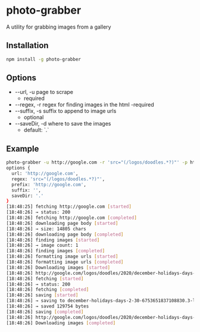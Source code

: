 # photo-grabber

A utility for grabbing images from a gallery

## Installation

```bash
npm install -g photo-grabber
```

## Options

- --url, -u page to scrape
  - required
- --regex, -r regex for finding images in the html
  -required
- --suffix, -s suffix to append to image urls
  - optional
- --saveDir, -d where to save the images
  - default: \`.\`

## Example

```bash
photo-grabber -u http://google.com -r 'src="(/logos/doodles.*?)"' -p http://google.com
options {
  url: 'http://google.com',
  regex: 'src="(/logos/doodles.*?)"',
  prefix: 'http://google.com',
  suffix: '',
  saveDir: '.'
}
[18:48:25] fetching http://google.com [started]
[18:48:26] → status: 200
[18:48:26] fetching http://google.com [completed]
[18:48:26] downloading page body [started]
[18:48:26] → size: 14805 chars
[18:48:26] downloading page body [completed]
[18:48:26] finding images [started]
[18:48:26] → image count: 1
[18:48:26] finding images [completed]
[18:48:26] formatting image urls [started]
[18:48:26] formatting image urls [completed]
[18:48:26] Downloading images [started]
[18:48:26] http://google.com/logos/doodles/2020/december-holidays-days-2-30-6753651837108830.3-law.gif [started]
[18:48:26] fetching [started]
[18:48:26] → status: 200
[18:48:26] fetching [completed]
[18:48:26] saving [started]
[18:48:26] → saving to december-holidays-days-2-30-6753651837108830.3-law.gif
[18:48:26] → saved 129754 bytes
[18:48:26] saving [completed]
[18:48:26] http://google.com/logos/doodles/2020/december-holidays-days-2-30-6753651837108830.3-law.gif [completed]
[18:48:26] Downloading images [completed]

```
